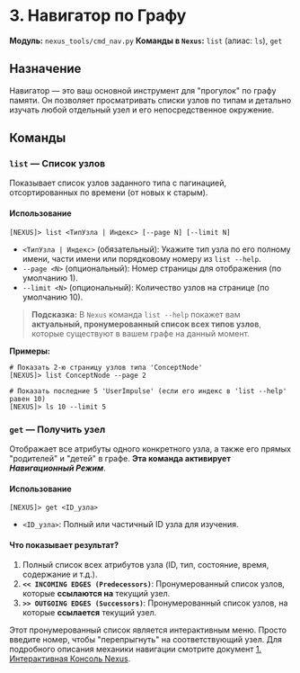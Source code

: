 # 3. Навигатор по Графу

**Модуль:** `nexus_tools/cmd_nav.py`
**Команды в `Nexus`:** `list` (алиас: `ls`), `get`

## Назначение

Навигатор — это ваш основной инструмент для "прогулок" по графу памяти. Он позволяет просматривать списки узлов по типам и детально изучать любой отдельный узел и его непосредственное окружение.

## Команды

### `list` — Список узлов

Показывает список узлов заданного типа с пагинацией, отсортированных по времени (от новых к старым).

#### Использование

```
[NEXUS]> list <ТипУзла | Индекс> [--page N] [--limit N]
```

-   `<ТипУзла | Индекс>` (обязательный): Укажите тип узла по его полному имени, части имени или порядковому номеру из `list --help`.
-   `--page <N>` (опциональный): Номер страницы для отображения (по умолчанию 1).
-   `--limit <N>` (опциональный): Количество узлов на странице (по умолчанию 10).

> **Подсказка:** В `Nexus` команда `list --help` покажет вам **актуальный, пронумерованный список всех типов узлов**, которые существуют в вашем графе на данный момент.

**Примеры:**

```
# Показать 2-ю страницу узлов типа 'ConceptNode'
[NEXUS]> list ConceptNode --page 2

# Показать последние 5 'UserImpulse' (если его индекс в 'list --help' равен 10)
[NEXUS]> ls 10 --limit 5
```

### `get` — Получить узел

Отображает все атрибуты одного конкретного узла, а также его прямых "родителей" и "детей" в графе. **Эта команда активирует *Навигационный Режим***.

#### Использование

```
[NEXUS]> get <ID_узла>
```

-   `<ID_узла>`: Полный или частичный ID узла для изучения.

#### Что показывает результат?

1.  Полный список всех атрибутов узла (ID, тип, состояние, время, содержание и т.д.).
2.  **`<< INCOMING EDGES (Predecessors)`**: Пронумерованный список узлов, которые **ссылаются на** текущий узел.
3.  **`>> OUTGOING EDGES (Successors)`**: Пронумерованный список узлов, на которые **ссылается** текущий узел.

Этот пронумерованный список является интерактивным меню. Просто введите номер, чтобы "перепрыгнуть" на соответствующий узел. Для подробного описания механики навигации смотрите документ [1. Интерактивная Консоль Nexus](01_nexus_shell.md).
